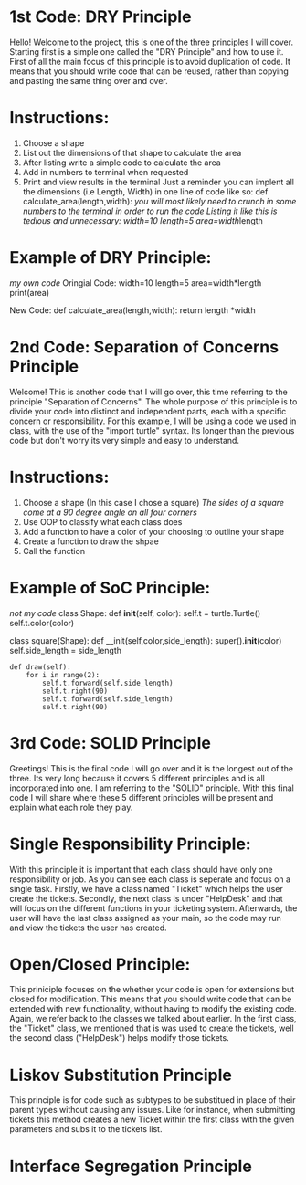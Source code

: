 # 1st Code: DRY Principle
Hello! Welcome to the project, this is one of the three principles I will cover. Starting first is a simple one called the "DRY Principle" and how to use it. First of all the main focus of this principle is to avoid duplication of code. It means that you should write code that can be reused, rather than copying and pasting the same thing over and over. 
# Instructions:
1. Choose a shape
2. List out the dimensions of that shape to calculate the area
3. After listing write a simple code to calculate the area
4. Add in numbers to terminal when requested
5. Print and view results in the terminal
Just a reminder you can implent all the dimensions (i.e Length, Width) in one line of code like so:
def calculate_area(length,width):
*you will most likely need to crunch in some numbers to the terminal in order to run the code
Listing it like this is tedious and unnecessary:
width=10
length=5
area=width*length

# Example of DRY Principle:
*my own code*
Oringial Code:
width=10
length=5
area=width*length
print(area)

New Code:
def calculate_area(length,width):
    return length *width

# 2nd Code: Separation of Concerns Principle
Welcome! This is another code that I will go over, this time referring to the principle "Separation of Concerns". The whole purpose of this principle is to divide your code into distinct and independent parts, each with a specific concern or responsibility. For this example, I will be using a code we used in class, with the use of the "import turtle" syntax. Its longer than the previous code but don't worry its very simple and easy to understand. 
# Instructions: 
1. Choose a shape (In this case I chose a square) *The sides of a square come at a 90 degree angle on all four corners*
2. Use OOP to classify what each class does
3. Add a function to have a color of your choosing to outline your shape
4. Create a function to draw the shpae 
5. Call the function
# Example of SoC Principle: 
*not my code* 
class Shape:
    def __init__(self, color):
        self.t = turtle.Turtle()
        self.t.color(color)

class square(Shape):
    def __init(self,color,side_length):
        super().__init__(color)
        self.side_length = side_length

    def draw(self):
        for i in range(2):
            self.t.forward(self.side_length)
            self.t.right(90)
            self.t.forward(self.side_length)
            self.t.right(90)

# 3rd Code: SOLID Principle 
Greetings! This is the final code I will go over and it is the longest out of the three. Its very long because it covers 5 different principles and is all incorporated into one. I am referring to the "SOLID" principle. With this final code I will share where these 5 different principles will be present and explain what each role they play. 
# Single Responsibility Principle:
With this principle it is important that each class should have only one responsibility or job. As you can see each class is seperate and focus on a single task. Firstly, we have a class named "Ticket" which helps the user create the tickets. Secondly, the next class is under "HelpDesk" and that will focus on the different functions in your ticketing system. Afterwards, the user will have the last class assigned as your main, so the code may run and view the tickets the user has created. 
# Open/Closed Principle: 
This priniciple focuses on the whether your code is open for extensions but closed for modification. This means that you should write code that can be extended with new functionality, without having to modify the existing code. Again, we refer back to the classes we talked about earlier. In the first class, the "Ticket" class, we mentioned that is was used to create the tickets, well the second class ("HelpDesk") helps modify those tickets. 
# Liskov Substitution Principle
This principle is for code such as subtypes to be substitued in place of their parent types without causing any issues. Like for instance, when submitting tickets this method creates a new Ticket within the first class with the given parameters and subs it to the tickets list.
# Interface Segregation Principle
